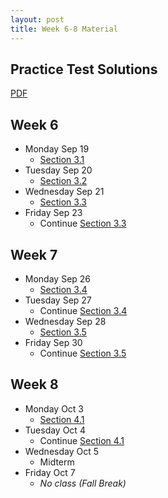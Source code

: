```yaml
---
layout: post
title: Week 6-8 Material
---
```


## Practice Test Solutions

[PDF]({{site.baseurl}}public/solutions/practice-test.pdf)

## Week 6

- Monday Sep 19
    - [Section 3.1]({{site.baseurl}}part3/#area-between-curves)
- Tuesday Sep 20
    - [Section 3.2]({{site.baseurl}}part3/#volumes-by-cross-sectioning)
- Wednesday Sep 21
    - [Section 3.3]({{site.baseurl}}part3/#the-washer-method)
- Friday Sep 23
    - Continue [Section 3.3]({{site.baseurl}}part3/#the-washer-method)

## Week 7

- Monday Sep 26
    - [Section 3.4]({{site.baseurl}}part3/#the-cylindrical-shell-method)
- Tuesday Sep 27
    - Continue [Section 3.4]({{site.baseurl}}part3/#the-cylindrical-shell-method)
- Wednesday Sep 28
    - [Section 3.5]({{site.baseurl}}part3/#work)
- Friday Sep 30
    - Continue [Section 3.5]({{site.baseurl}}part3/#work)

## Week 8

- Monday Oct 3
    - [Section 4.1]({{site.baseurl}}part4/planar-parametrizations)
- Tuesday Oct 4
    - Continue [Section 4.1]({{site.baseurl}}part4/planar-parametrizations)
- Wednesday Oct 5
    - Midterm
- Friday Oct 7
    - *No class (Fall Break)*
